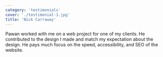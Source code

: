 ```yaml
---
category: 'testimonials'
cover: './testimonial-1.jpg'
title: 'Nick Carraway'
---
```


Pawan worked with me on a web project for one of my clients. He contributed to the design I made and match my expectation about the design. He pays much focus on the speed, accessibility, and SEO of the website.
